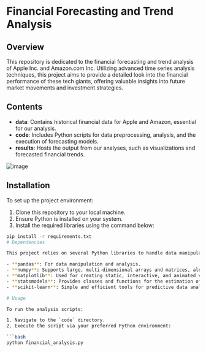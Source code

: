 # Financial Forecasting and Trend Analysis

## Overview
This repository is dedicated to the financial forecasting and trend analysis of Apple Inc. and Amazon.com Inc. Utilizing advanced time series analysis techniques, this project aims to provide a detailed look into the financial performance of these tech giants, offering valuable insights into future market movements and investment strategies.

## Contents

- **data**: Contains historical financial data for Apple and Amazon, essential for our analysis.
- **code**: Includes Python scripts for data preprocessing, analysis, and the execution of forecasting models.
- **results**: Hosts the output from our analyses, such as visualizations and forecasted financial trends.

![image](https://github.com/vinayvaida27/Financial-Forecasting-and-Trend-Analysis/assets/115647297/792788f9-26b9-4531-bb4b-1c9f9400a2b4)

## Installation

To set up the project environment:

1. Clone this repository to your local machine.
2. Ensure Python is installed on your system.
3. Install the required libraries using the command below:

```bash
pip install -r requirements.txt
# Dependencies

This project relies on several Python libraries to handle data manipulation, analysis, and visualization:

- **pandas**: For data manipulation and analysis.
- **numpy**: Supports large, multi-dimensional arrays and matrices, along with a large collection of high-level mathematical functions to operate on these arrays.
- **matplotlib**: Used for creating static, interactive, and animated visualizations in Python.
- **statsmodels**: Provides classes and functions for the estimation of many different statistical models, as well as for conducting statistical tests, and statistical data exploration.
- **scikit-learn**: Simple and efficient tools for predictive data analysis.

# Usage

To run the analysis scripts:

1. Navigate to the `code` directory.
2. Execute the script via your preferred Python environment:

```bash
python financial_analysis.py
